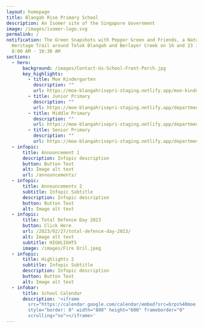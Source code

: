 ```yaml
---
layout: homepage
title: Blangah Rise Primary School
description: An Isomer site of the Singapore Government
image: /images/isomer-logo.svg
permalink: /
notification: The Green Snapshots with Pepper Green and Friends, a Nature
  Heritage Trail around Telok Blangah and Berlayer Creek on 16 and 23 July 2022,
  8:00 AM - 10:30 AM
sections:
  - hero:
      background: /images/Contact-Us-School-Front-Porch.jpg
      key_highlights:
        - title: Moe Kindergarten
          description: ""
          url: https://moe-blangahrisepri-staging.netlify.app/moe-kindergarten-blangah-rise/
        - title: Junior Primary
          description: ""
          url: https://moe-blangahrisepri-staging.netlify.app/departments/junior-primary/
        - title: Middle Primary
          description: ""
          url: https://moe-blangahrisepri-staging.netlify.app/departments/middle-primary/
        - title: Senior Primary
          description: ""
          url: https://moe-blangahrisepri-staging.netlify.app/departments/senior-primary/
  - infopic:
      title: Announcement 1
      description: Infopic description
      button: Button Text
      alt: Image alt text
      url: /announcements/
  - infopic:
      title: Announcements 2
      subtitle: Infopic Subtitle
      description: Infopic description
      button: Button Text
      alt: Image alt text
  - infopic:
      title: Total Defence Day 2023
      button: Click Here
      url: /2023/02/27/total-defence-day-2023/
      alt: Image alt text
      subtitle: HIGHLIGHTS
      image: /images/Fire Dril.jpeg
  - infopic:
      title: Highlights 2
      subtitle: Infopic Subtitle
      description: Infopic description
      button: Button Text
      alt: Image alt text
  - infobar:
      title: School Calendar
      description: '<iframe
        src="https://calendar.google.com/calendar/embed?src=brps%40moe.edu.sg&ctz=Asia%2FSingapore"
        style="border: 0" width="800" height="600" frameborder="0"
        scrolling="no"></iframe>'
---
```

